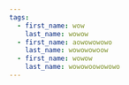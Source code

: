 ```yaml
---
tags:
  - first_name: wow
    last_name: wowow
  - first_name: aowowowowo
    last_name: wowowowoow
  - first_name: wowow
    last_name: wowowoowowowo
---
```

